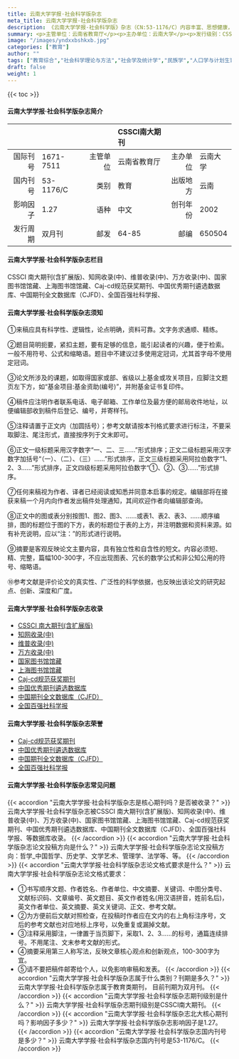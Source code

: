 ```yaml
---
title: 云南大学学报·社会科学版杂志
meta_title: 云南大学学报·社会科学版杂志
description: 《云南大学学报·社会科学版》杂志（CN:53-1176/C）内容丰富、思想健康，2002年创刊，目前以双月刊形式发行，刊物对外积极扩大宣传，致力于提高杂志质量与影响。该杂志以推动社会科学研究，促进学术交流为宗旨，致力于为广大学者提供一个高质量的学术平台。 云南大学是中国西南地区的重要高等学府，其社会科学学科的建设和发展得到了学校的高度重视。《云南大学学报·社会科学版》作为学校的重要学术出版物，不仅反映了云南大学在这些领域的研究水平，也为相关领域的学者提供了一个了解最新研究动态、交流学术观点的重要渠道。 该杂志的内容涵盖了哲学、经济学、法学、教育学、文学、历史学等多个社会科学分支，尤其注重发表那些具有创新性、前瞻性和实践指导意义的研究成果。这些内容不仅反映了云南大学在这些领域的研究水平，也为相关领域的学者提供了一个了解最新研究动态、交流学术观点的重要渠道。 在编辑方面，坚持严谨的学术态度，对所有投稿的文章都进行严格的审稿，以确保发表的文章具有较高的学术质量和研究价值。同时，该杂志也积极与国内外的学术机构和学者进行交流，以期提高其学术影响力和知名度。总的来说，《云南大学学报·社会科学版》是一本具有较高学术价值和影响力的学术期刊，对于推动云南大学乃至整个社会科学领域的学术研究具有重要的意义。
summary: <p>主管单位：云南省教育厅</p><p>主办单位：云南大学</p><p>发行级别：CSSCI南大期刊</p><p>发行周期：双月刊</p>
image: "/images/yndxxbshkxb.jpg"
categories: ["教育"]
author: ""
tags: ["教育综合","社会科学理论与方法","社会学及统计学","民族学","人口学与计划生育","人才学与劳动科学","教育理论与教育管理","学前教育","初等教育","中等教育","高等教育","职业教育","成人教育与特殊教育","体育",]
draft: false
weight: 1
---
```


{{< toc >}}

#### 云南大学学报·社会科学版杂志简介
|               |                               |               | CSSCI南大期刊        |               |                           |
| ------------: | :---------------------------- | ------------: | :---------------------------- | ------------: | :------------------------ |
| 国际刊号      | 1671-7511   | 主管单位      | 云南省教育厅     | 主办单位      | 云南大学     |
| 国内刊号      | 53-1176/C        | 类别          | 教育       | 出版地方      | 云南           |
| 影响因子      | 1.27        | 语种          | 中文             | 创刊年份      | 2002    |
| 发行周期      | 双月刊    | 邮发          | 64-85              | 邮编          | 650504      |

#### 云南大学学报·社会科学版杂志栏目
<span>CSSCI 南大期刊(含扩展版)</span>、<span>知网收录(中)</span>、<span>维普收录(中)</span>、<span>万方收录(中)</span>、<span>国家图书馆馆藏</span>、<span>上海图书馆馆藏</span>、<span>Caj-cd规范获奖期刊</span>、<span>中国优秀期刊遴选数据库</span>、<span>中国期刊全文数据库（CJFD）</span>、<span>全国百强社科学报</span>、

#### 云南大学学报·社会科学版杂志须知
<p><p>
	①来稿应具有科学性、逻辑性，论点明确，资料可靠。文字务求通顺、精练。
</p><p>
	②题目简明扼要，紧扣主题，要有足够的信息，能引起读者的兴趣，便于检索。一般不用符号、公式和缩略语。题目中不建议过多使用定冠词，尤其首字母不使用定冠词。
</p><p>
	③论文所涉及的课题，如取得国家或部、省级以上基金或攻关项目，应脚注文题页左下方，如“基金项目:基金资助(编号)”，并附基金证书复印件。
</p><p>
	④稿件应注明作者联系电话、电子邮箱、工作单位及最方便的邮局收件地址，以便编辑部收到稿件后登记、编号，并寄样刊。
</p><p>
	⑤注释请置于正文内（加圆括号）；参考文献请按本刊格式要求进行标注，不要采取脚注、尾注形式，直接按序列于文末即可。
</p><p>
	⑥正文一级标题采用汉字数字“一、二、三……”形式排序；正文二级标题采用汉字数字加括号“（一）、（二）、（三）……”形式排序，正文三级标题采用阿拉伯数字“1、2、3……”形式排序，正文四级标题采用阿拉伯数字“①、②、③……”形式排序。
</p><p>
	⑦任何来稿视为作者、译者已经阅读或知悉并同意本启事的规定。编辑部将在接获来稿一个月内向作者发出稿件处理通知，其间欢迎作者向编辑部查询。
</p><p>
	⑧正文中的图或表分别按图1、图2、图3、……或表1、表2、表3、……顺序编排，图的标题位于图的下方，表的标题位于表的上方，并注明数据和资料来源。如有补充说明，应以“注：”的形式进行说明。
</p><p>
	⑨摘要是客观反映论文主要内容，具有独立性和自含性的短文。内容必须短、精、完整，篇幅100-300字，不应出现图表、冗长的数学公式和非公知公用的符号、缩略语。
</p><p>
	⑩参考文献是评价论文的真实性、广泛性的科学依据，也反映出该论文的研究起点、创新、深度和广度。
</p></p>


#### 云南大学学报·社会科学版杂志收录
<ul>
    <li class="inline-block">
        <a class="bg-theme-light hover:bg-primary dark:bg-darkmode-theme-light dark:hover:bg-darkmode-primary dark:hover:text-dark m-1 block rounded px-3 py-1 hover:text-white" href="#云南大学学报·社会科学版杂志收录">
        CSSCI 南大期刊(含扩展版)
        </a>
    </li>
    <li class="inline-block">
        <a class="bg-theme-light hover:bg-primary dark:bg-darkmode-theme-light dark:hover:bg-darkmode-primary dark:hover:text-dark m-1 block rounded px-3 py-1 hover:text-white" href="#云南大学学报·社会科学版杂志收录">
        知网收录(中)
        </a>
    </li>
    <li class="inline-block">
        <a class="bg-theme-light hover:bg-primary dark:bg-darkmode-theme-light dark:hover:bg-darkmode-primary dark:hover:text-dark m-1 block rounded px-3 py-1 hover:text-white" href="#云南大学学报·社会科学版杂志收录">
        维普收录(中)
        </a>
    </li>
    <li class="inline-block">
        <a class="bg-theme-light hover:bg-primary dark:bg-darkmode-theme-light dark:hover:bg-darkmode-primary dark:hover:text-dark m-1 block rounded px-3 py-1 hover:text-white" href="#云南大学学报·社会科学版杂志收录">
        万方收录(中)
        </a>
    </li>
    <li class="inline-block">
        <a class="bg-theme-light hover:bg-primary dark:bg-darkmode-theme-light dark:hover:bg-darkmode-primary dark:hover:text-dark m-1 block rounded px-3 py-1 hover:text-white" href="#云南大学学报·社会科学版杂志收录">
        国家图书馆馆藏
        </a>
    </li>
    <li class="inline-block">
        <a class="bg-theme-light hover:bg-primary dark:bg-darkmode-theme-light dark:hover:bg-darkmode-primary dark:hover:text-dark m-1 block rounded px-3 py-1 hover:text-white" href="#云南大学学报·社会科学版杂志收录">
        上海图书馆馆藏
        </a>
    </li>
    <li class="inline-block">
        <a class="bg-theme-light hover:bg-primary dark:bg-darkmode-theme-light dark:hover:bg-darkmode-primary dark:hover:text-dark m-1 block rounded px-3 py-1 hover:text-white" href="#云南大学学报·社会科学版杂志收录">
        Caj-cd规范获奖期刊
        </a>
    </li>
    <li class="inline-block">
        <a class="bg-theme-light hover:bg-primary dark:bg-darkmode-theme-light dark:hover:bg-darkmode-primary dark:hover:text-dark m-1 block rounded px-3 py-1 hover:text-white" href="#云南大学学报·社会科学版杂志收录">
        中国优秀期刊遴选数据库
        </a>
    </li>
    <li class="inline-block">
        <a class="bg-theme-light hover:bg-primary dark:bg-darkmode-theme-light dark:hover:bg-darkmode-primary dark:hover:text-dark m-1 block rounded px-3 py-1 hover:text-white" href="#云南大学学报·社会科学版杂志收录">
        中国期刊全文数据库（CJFD）
        </a>
    </li>
    <li class="inline-block">
        <a class="bg-theme-light hover:bg-primary dark:bg-darkmode-theme-light dark:hover:bg-darkmode-primary dark:hover:text-dark m-1 block rounded px-3 py-1 hover:text-white" href="#云南大学学报·社会科学版杂志收录">
        全国百强社科学报
        </a>
    </li>
</ul>



#### 云南大学学报·社会科学版杂志荣誉
<ul>
    <li class="inline-block">
        <a class="bg-theme-light hover:bg-primary dark:bg-darkmode-theme-light dark:hover:bg-darkmode-primary dark:hover:text-dark m-1 block rounded px-3 py-1 hover:text-white" href="#云南大学学报·社会科学版杂志荣誉">
        Caj-cd规范获奖期刊
        </a>
    </li>
    <li class="inline-block">
        <a class="bg-theme-light hover:bg-primary dark:bg-darkmode-theme-light dark:hover:bg-darkmode-primary dark:hover:text-dark m-1 block rounded px-3 py-1 hover:text-white" href="#云南大学学报·社会科学版杂志荣誉">
        中国优秀期刊遴选数据库
        </a>
    </li>
    <li class="inline-block">
        <a class="bg-theme-light hover:bg-primary dark:bg-darkmode-theme-light dark:hover:bg-darkmode-primary dark:hover:text-dark m-1 block rounded px-3 py-1 hover:text-white" href="#云南大学学报·社会科学版杂志荣誉">
        中国期刊全文数据库（CJFD）
        </a>
    </li>
    <li class="inline-block">
        <a class="bg-theme-light hover:bg-primary dark:bg-darkmode-theme-light dark:hover:bg-darkmode-primary dark:hover:text-dark m-1 block rounded px-3 py-1 hover:text-white" href="#云南大学学报·社会科学版杂志荣誉">
        全国百强社科学报
        </a>
    </li>
</ul>












#### 云南大学学报·社会科学版杂志常见问题
{{< accordion "云南大学学报·社会科学版杂志是核心期刊吗？是否被收录？" >}}
云南大学学报·社会科学版杂志被CSSCI 南大期刊(含扩展版)、知网收录(中)、维普收录(中)、万方收录(中)、国家图书馆馆藏、上海图书馆馆藏、Caj-cd规范获奖期刊、中国优秀期刊遴选数据库、中国期刊全文数据库（CJFD）、全国百强社科学报、等数据库收录。
{{< /accordion >}}
{{< accordion "云南大学学报·社会科学版杂志论文投稿方向是什么？" >}}
云南大学学报·社会科学版杂志论文投稿方向：哲学_中国哲学、历史学、文学艺术、管理学、法学等、等。
{{< /accordion >}}
{{< accordion "云南大学学报·社会科学版杂志论文格式要求是什么？" >}}
云南大学学报·社会科学版杂志论文格式要求：
- ①书写顺序文题、作者姓名、作者单位、中文摘要、关键词、中图分类号、文献标识码、文章编号、英文题目、英文作者姓名(用汉语拼音，姓前名后)，英文作者单位、英文摘要、英文关键词、正文、参考文献。
- ②为方便前后文献对照检查，在投稿时作者应在文内的右上角标注序号，文后的参考文献也对应地标上序号，以免重复或漏掉文献。
- ③注释采用脚注，一律置于当页脚下，采取1、2、3……的标号，通篇连续排号。不用尾注、文末参考文献的形式。
- ④摘要采用第三人称写法，反映文章核心观点和创新观点，100-300字为宜。
- ⑤请不要把稿件邮寄给个人，以免影响审稿和发表。
{{< /accordion >}}
{{< accordion "云南大学学报·社会科学版杂志属于什么类别？刊期是多久？" >}}
云南大学学报·社会科学版杂志属于教育类期刊， 目前刊期为双月刊。
{{< /accordion >}}
{{< accordion "云南大学学报·社会科学版杂志期刊级别是什么？" >}}
云南大学学报·社会科学版杂志期刊级别是CSSCI南大期刊。
{{< /accordion >}}
{{< accordion "云南大学学报·社会科学版杂志北大核心期刊吗？影响因子多少？" >}}
云南大学学报·社会科学版杂志影响因子是1.27。
{{< /accordion >}}
{{< accordion "云南大学学报·社会科学版杂志国内刊号是多少？" >}}
云南大学学报·社会科学版杂志国内刊号是53-1176/C。
{{< /accordion >}}